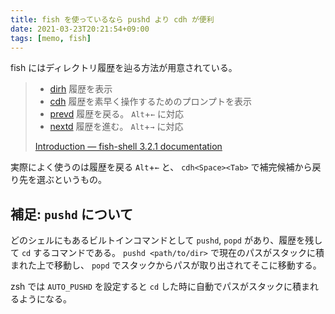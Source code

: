 ```yaml
---
title: fish を使っているなら pushd より cdh が便利
date: 2021-03-23T20:21:54+09:00
tags: [memo, fish]
---
```


fish にはディレクトリ履歴を辿る方法が用意されている。

> - [dirh](https://fishshell.com/docs/current/cmds/dirh.html#cmd-dirh) 履歴を表示
> - [cdh](https://fishshell.com/docs/current/cmds/cdh.html#cmd-cdh) 履歴を素早く操作するためのプロンプトを表示
> - [prevd](https://fishshell.com/docs/current/cmds/prevd.html#cmd-prevd) 履歴を戻る。 `Alt`+`←` に対応
> - [nextd](https://fishshell.com/docs/current/cmds/nextd.html#cmd-nextd) 履歴を進む。 `Alt`+`→` に対応
>
> [Introduction — fish-shell 3.2.1 documentation](https://fishshell.com/docs/current/index.html#id34)

実際によく使うのは履歴を戻る `Alt`+`←` と、 `cdh<Space><Tab>` で補完候補から戻り先を選ぶというもの。

## 補足: `pushd` について

どのシェルにもあるビルトインコマンドとして `pushd`, `popd` があり、履歴を残して `cd` するコマンドである。 `pushd <path/to/dir>` で現在のパスがスタックに積まれた上で移動し、 `popd` でスタックからパスが取り出されてそこに移動する。

zsh では `AUTO_PUSHD` を設定すると `cd` した時に自動でパスがスタックに積まれるようになる。
